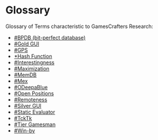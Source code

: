 Glossary
========

Glossary of Terms characteristic to GamesCrafters Research:

-   [\#BPDB (bit-perfect database)](#BPDB_(bit-perfect_database) "wikilink")
-   [\#Gold GUI](#Gold_GUI "wikilink")
-   [\#GPS](#GPS "wikilink")
-   [\*Hash Function](*Hash_Function "wikilink")
-   [\#Interestingness](#Interestingness "wikilink")
-   [\#Maximization](#Maximization "wikilink")
-   [\#MemDB](#MemDB "wikilink")
-   [\#Mex](#Mex "wikilink")
-   [\#ODeepaBlue](#ODeepaBlue "wikilink")
-   [\#Open Positions](#Open_Positions "wikilink")
-   [\#Remoteness](#Remoteness "wikilink")
-   [\#Silver GUI](#Silver_GUI "wikilink")
-   [\#Static Evaluator](#Static_Evaluator "wikilink")
-   [\#TckTk](#TckTk "wikilink")
-   [\#Tier Gamesman](#Tier_Gamesman "wikilink")
-   [\#Win-by](#Win-by "wikilink")

